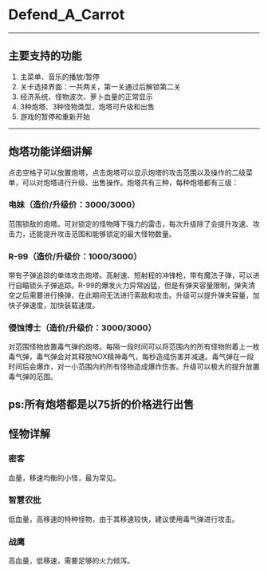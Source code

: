 # Defend_A_Carrot

------------------------------------------------------
## 主要支持的功能
1. 主菜单、音乐的播放/暂停
2. 关卡选择界面：一共两关，第一关通过后解锁第二关
3. 经济系统、怪物波次、萝卜血量的正常显示
4. 3种炮塔、3种怪物类型，炮塔可升级和出售
5. 游戏的暂停和重新开始

------------------------------------------------------------
## 炮塔功能详细讲解

点击空格子可以放置炮塔，点击炮塔可以显示炮塔的攻击范围以及操作的二级菜单，可以对炮塔进行升级、出售操作。炮塔共有三种，每种炮塔都有三级：

### 电妹（造价/升级价：3000/3000）
范围锁敌的炮塔。可对锁定的怪物降下强力的雷击，每次升级除了会提升攻速、攻击力，还能提升攻击范围和能够锁定的最大怪物数量。

### R-99（造价/升级价：1000/3000）
带有子弹追踪的单体攻击炮塔。高射速、短射程的冲锋枪，带有魔法子弹，可以进行自瞄锁头子弹追踪。R-99的爆发火力异常凶猛，但是有弹夹容量限制，弹夹清空之后需要进行换弹，在此期间无法进行索敌和攻击。升级可以提升弹夹容量，加快子弹速度，加快装载速度。

### 侵蚀博士（造价/升级价：3000/3000）
对范围怪物放置毒气弹的炮塔。每隔一段时间可以将范围内的所有怪物附着上一枚毒气弹，毒气弹会对其释放NOX精神毒气，每秒造成伤害并减速。毒气弹在一段时间后会爆炸，对一小范围内的所有怪物造成爆炸伤害。升级可以极大的提升放置毒气弹的范围。

ps:所有炮塔都是以75折的价格进行出售
---------------------------------------------------------------
## 怪物详解

### 密客
血量，移速均衡的小怪，最为常见。

### 智慧农批
低血量，高移速的特种怪物，由于其移速较快，建议使用毒气弹进行攻击。

### 战鹰
高血量，低移速，需要足够的火力倾泻。